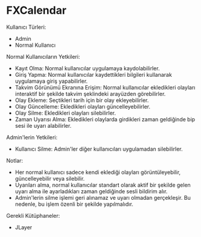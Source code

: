 # FXCalendar

Kullanıcı Türleri:
- Admin
- Normal Kullanıcı

Normal Kullanıcıların Yetkileri:
- Kayıt Olma: Normal kullanıcılar uygulamaya kaydolabilirler.
- Giriş Yapma: Normal kullanıcılar kaydettikleri bilgileri kullanarak uygulamaya giriş yapabilirler.
- Takvim Görünümü Ekranına Erişim: Normal kullanıcılar ekledikleri olayları interaktif bir şekilde takvim şeklindeki arayüzden görebilirler.
- Olay Ekleme: Seçtikleri tarih için bir olay ekleyebilirler.
- Olay Güncelleme: Ekledikleri olayları güncelleyebilirler.
- Olay Silme: Ekledikleri olayları silebilirler.
- Zaman Uyarısı Alma: Ekledikleri olaylarda girdikleri zaman geldiğinde bip sesi ile uyarı alabilirler.

Admin'lerin Yetkileri:
- Kullanıcı Silme: Admin'ler diğer kullanıcıları uygulamadan silebilirler.

Notlar:
- Her normal kullanıcı sadece kendi eklediği olayları görüntüleyebilir, güncelleyebilir veya silebilir.
- Uyarıları alma, normal kullanıcılar standart olarak aktif bir şekilde gelen uyarı alma ile ayarladıkları zaman geldiğinde sesli bildirim alır.
- Admin'lerin silme işlemi geri alınamaz ve uyarı olmadan gerçekleşir. Bu nedenle, bu işlem özenli bir şekilde yapılmalıdır.

Gerekli Kütüphaneler:
- JLayer
